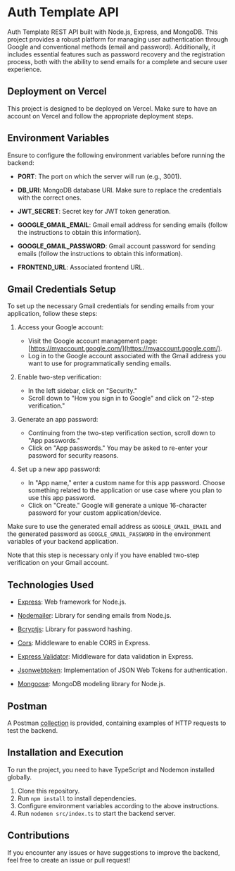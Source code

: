 # Auth Template API

Auth Template REST API built with Node.js, Express, and MongoDB. This project provides a robust platform for managing user authentication through Google and conventional methods (email and password). Additionally, it includes essential features such as password recovery and the registration process, both with the ability to send emails for a complete and secure user experience.

## Deployment on Vercel

This project is designed to be deployed on Vercel. Make sure to have an account on Vercel and follow the appropriate deployment steps.

## Environment Variables

Ensure to configure the following environment variables before running the backend:

- **PORT**: The port on which the server will run (e.g., 3001).

- **DB_URI**: MongoDB database URI. Make sure to replace the credentials with the correct ones.

- **JWT_SECRET**: Secret key for JWT token generation.

- **GOOGLE_GMAIL_EMAIL**: Gmail email address for sending emails (follow the instructions to obtain this information).

- **GOOGLE_GMAIL_PASSWORD**: Gmail account password for sending emails (follow the instructions to obtain this information).

- **FRONTEND_URL**: Associated frontend URL.

## Gmail Credentials Setup

To set up the necessary Gmail credentials for sending emails from your application, follow these steps:

1. Access your Google account:
   - Visit the Google account management page: [https://myaccount.google.com/](https://myaccount.google.com/).
   - Log in to the Google account associated with the Gmail address you want to use for programmatically sending emails.

2. Enable two-step verification:
   - In the left sidebar, click on "Security."
   - Scroll down to "How you sign in to Google" and click on "2-step verification."

3. Generate an app password:
   - Continuing from the two-step verification section, scroll down to "App passwords."
   - Click on "App passwords." You may be asked to re-enter your password for security reasons.

4. Set up a new app password:
   - In "App name," enter a custom name for this app password. Choose something related to the application or use case where you plan to use this app password.
   - Click on "Create." Google will generate a unique 16-character password for your custom application/device.

Make sure to use the generated email address as `GOOGLE_GMAIL_EMAIL` and the generated password as `GOOGLE_GMAIL_PASSWORD` in the environment variables of your backend application.

Note that this step is necessary only if you have enabled two-step verification on your Gmail account.

## Technologies Used

- [Express](https://expressjs.com/): Web framework for Node.js.

- [Nodemailer](https://nodemailer.com/): Library for sending emails from Node.js.

- [Bcryptjs](https://www.npmjs.com/package/bcryptjs): Library for password hashing.

- [Cors](https://www.npmjs.com/package/cors): Middleware to enable CORS in Express.

- [Express Validator](https://express-validator.github.io/docs/): Middleware for data validation in Express.

- [Jsonwebtoken](https://www.npmjs.com/package/jsonwebtoken): Implementation of JSON Web Tokens for authentication.

- [Mongoose](https://mongoosejs.com/): MongoDB modeling library for Node.js.

## Postman

A Postman [collection](https://drive.google.com/drive/folders/1oGSe5jOq1PPVV9x5kokKnhmajJijkC5i?usp=sharing) is provided, containing examples of HTTP requests to test the backend.

## Installation and Execution

To run the project, you need to have TypeScript and Nodemon installed globally.

1. Clone this repository.
2. Run `npm install` to install dependencies.
3. Configure environment variables according to the above instructions.
4. Run `nodemon src/index.ts` to start the backend server.

## Contributions

If you encounter any issues or have suggestions to improve the backend, feel free to create an issue or pull request!
